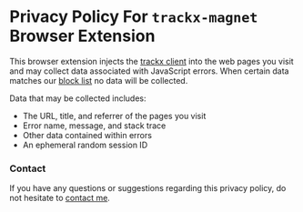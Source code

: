 # Privacy Policy For `trackx-magnet` Browser Extension

This browser extension injects the [trackx client](https://github.com/maxmilton/trackx/tree/master/packages/client) into the web pages you visit and may collect data associated with JavaScript errors. When certain data matches our [block list](https://github.com/maxmilton/trackx-magnet/blob/master/src/blocklist.json) no data will be collected.

<!-- to collect data as per the design of the trackx client <https://github.com/maxmilton/trackx/tree/master/packages/client> and API <https://github.com/maxmilton/trackx/tree/master/packages/api>. Therefore it may collect data including information such as: -->

Data that may be collected includes:

- The URL, title, and referrer of the pages you visit
- Error name, message, and stack trace
- Other data contained within errors
- An ephemeral random session ID

### Contact

If you have any questions or suggestions regarding this privacy policy, do not hesitate to [contact me](https://maxmilton.com/about#contact-max).
